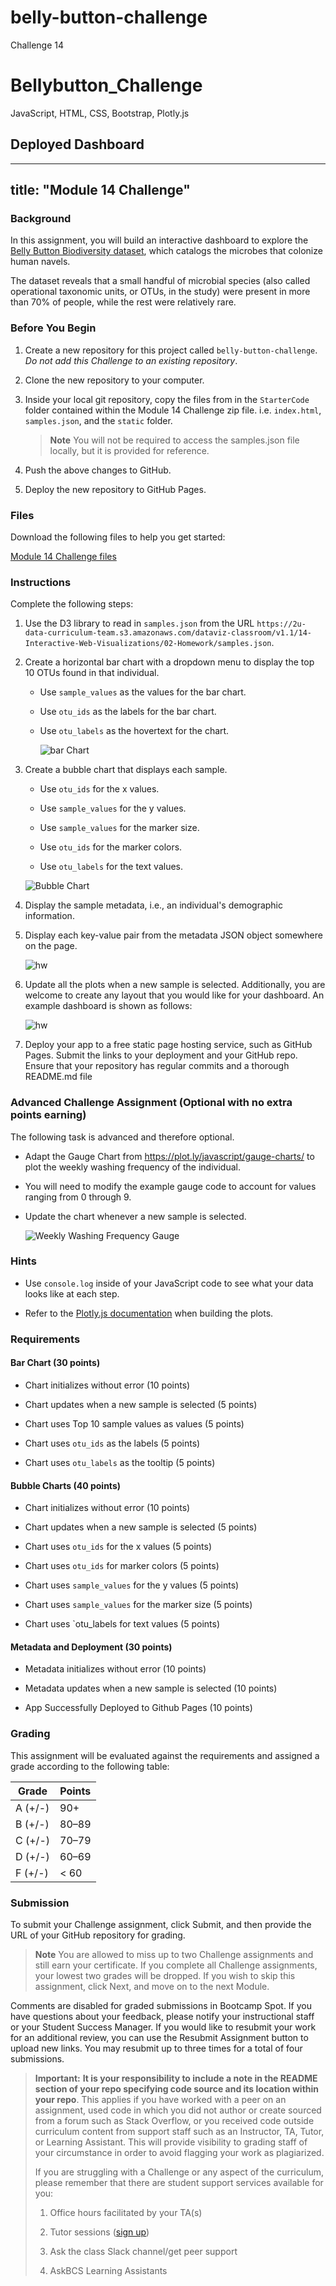 # belly-button-challenge
Challenge 14
# Bellybutton_Challenge
JavaScript, HTML, CSS, Bootstrap, Plotly.js
## Deployed Dashboard

---
title: "Module 14 Challenge"
---

<div id="bootcamp"><img style="display: none;" src="https://static.bc-edx.com/data/dl-1-2/m14/lms/img/banner.jpg" alt="lesson banner" />

### Background

In this assignment, you will build an interactive dashboard to explore the [Belly Button Biodiversity dataset](http://robdunnlab.com/projects/belly-button-biodiversity/), which catalogs the microbes that colonize human navels.

The dataset reveals that a small handful of microbial species (also called operational taxonomic units, or OTUs, in the study) were present in more than 70% of people, while the rest were relatively rare.

### Before You Begin

1. Create a new repository for this project called `belly-button-challenge`. *Do not add this Challenge to an existing repository*.

2. Clone the new repository to your computer.

3. Inside your local git repository, copy the files from in the `StarterCode` folder contained within the Module 14 Challenge zip file. i.e. `index.html`, `samples.json`, and the `static` folder.

    > **Note** You will not be required to access the samples.json file locally, but it is provided for reference.

4. Push the above changes to GitHub.

5. Deploy the new repository to GitHub Pages.

### Files

Download the following files to help you get started:

[Module 14 Challenge files](https://static.bc-edx.com/data/dl-1-2/m14/lms/starter/Starter_Code.zip)

### Instructions

Complete the following steps:

1. Use the D3 library to read in `samples.json` from the URL `https://2u-data-curriculum-team.s3.amazonaws.com/dataviz-classroom/v1.1/14-Interactive-Web-Visualizations/02-Homework/samples.json`.

2. Create a horizontal bar chart with a dropdown menu to display the top 10 OTUs found in that individual.

    * Use `sample_values` as the values for the bar chart.

    * Use `otu_ids` as the labels for the bar chart.

    * Use `otu_labels` as the hovertext for the chart.

      ![bar Chart](https://static.bc-edx.com/data/dl-1-2/m14/lms/img/hw01.jpg)

3. Create a bubble chart that displays each sample.

    * Use `otu_ids` for the x values.

    * Use `sample_values` for the y values.

    * Use `sample_values` for the marker size.

    * Use `otu_ids` for the marker colors.

    * Use `otu_labels` for the text values.

    ![Bubble Chart](https://static.bc-edx.com/data/dl-1-2/m14/lms/img/bubble_chart.jpg)

4. Display the sample metadata, i.e., an individual's demographic information.

5. Display each key-value pair from the metadata JSON object somewhere on the page.

    ![hw](https://static.bc-edx.com/data/dl-1-2/m14/lms/img/hw03.jpg)

6. Update all the plots when a new sample is selected. Additionally, you are welcome to create any layout that you would like for your dashboard. An example dashboard is shown as follows:

    ![hw](https://static.bc-edx.com/data/dl-1-2/m14/lms/img/hw02.jpg)

7. Deploy your app to a free static page hosting service, such as GitHub Pages. Submit the links to your deployment and your GitHub repo. Ensure that your repository has regular commits and a thorough README.md file

### Advanced Challenge Assignment (Optional with no extra points earning)

The following task is advanced and therefore optional.

* Adapt the Gauge Chart from <https://plot.ly/javascript/gauge-charts/> to plot the weekly washing frequency of the individual.

* You will need to modify the example gauge code to account for values ranging from 0 through 9.

* Update the chart whenever a new sample is selected.

  ![Weekly Washing Frequency Gauge](https://static.bc-edx.com/data/dl-1-2/m14/lms/img/gauge.jpg)

### Hints

* Use `console.log` inside of your JavaScript code to see what your data looks like at each step.

* Refer to the [Plotly.js documentation](https://plot.ly/javascript/) when building the plots.

### Requirements

#### Bar Chart (30 points)

* Chart initializes without error (10 points)

* Chart updates when a new sample is selected  (5 points)

* Chart uses Top 10 sample values as values (5 points)

* Chart uses `otu_ids` as the labels (5 points)

* Chart uses `otu_labels` as the tooltip (5 points)

#### Bubble Charts (40 points)

* Chart initializes without error (10 points)

* Chart updates when a new sample is selected  (5 points)

* Chart uses `otu_ids` for the x values (5 points)

* Chart uses `otu_ids` for marker colors (5 points)

* Chart uses `sample_values` for the y values (5 points)

* Chart uses `sample_values` for the marker size (5 points)

* Chart uses `otu_labels for text values (5 points)

#### Metadata and Deployment (30 points)

* Metadata initializes without error (10 points)

* Metadata updates when a new sample is selected (10 points)

* App Successfully Deployed to Github Pages (10 points)

### Grading

This assignment will be evaluated against the requirements and assigned a grade according to the following table:

| Grade | Points |
| --- | --- |
| A (+/-) | 90+ |
| B (+/-) | 80&ndash;89 |
| C (+/-) | 70&ndash;79 |
| D (+/-) | 60&ndash;69 |
| F (+/-) | < 60 |

### Submission

To submit your Challenge assignment, click Submit, and then provide the URL of your GitHub repository for grading.

> **Note** You are allowed to miss up to two Challenge assignments and still earn your certificate. If you complete all Challenge assignments, your lowest two grades will be dropped. If you wish to skip this assignment, click Next, and move on to the next Module.

Comments are disabled for graded submissions in Bootcamp Spot. If you have questions about your feedback, please notify your instructional staff or your Student Success Manager. If you would like to resubmit your work for an additional review, you can use the Resubmit Assignment button to upload new links. You may resubmit up to three times for a total of four submissions.

> **Important:** **It is your responsibility to include a note in the README section of your repo specifying code source and its location within your repo**. This applies if you have worked with a peer on an assignment, used code in which you did not author or create sourced from a forum such as Stack Overflow, or you received code outside curriculum content from support staff such as an Instructor, TA, Tutor, or Learning Assistant. This will provide visibility to grading staff of your circumstance in order to avoid flagging your work as plagiarized.
>
> If you are struggling with a Challenge or any aspect of the curriculum, please remember that there are student support services available for you:
>
> 1. Office hours facilitated by your TA(s)
>
> 2. Tutor sessions ([sign up](https://tinyurl.com/BootCampTutorTeam))
>
> 3. Ask the class Slack channel/get peer support
>
> 4. AskBCS Learning Assistants
